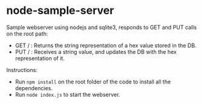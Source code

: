 node-sample-server
==================

Sample webserver using nodejs and sqlite3, responds to GET and PUT calls on the root path:

- GET / : Returns the string representation of a hex value stored in the DB.
- PUT / : Receives a string value, and updates the DB with the hex representation of it.


Instructions:
- Run `npm install` on the root folder of the code to install all the dependencies.
- Run `node index.js` to start the webserver.
